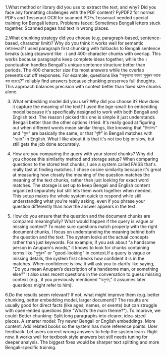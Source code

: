1.What method or library did you use to extract the text, and why? Did you face any formatting challenges with the PDF content?
PyPDF2 for normal PDFs and Tesseract OCR for scanned PDFs.Tesseract needed special training for Bengali letters. 
Problems faced:
Sometimes Bengali letters stuck together.
Scanned pages had text in wrong places.

2.What chunking strategy did you choose (e.g. paragraph-based, sentence-based, character limit)? Why do you think it works well for semantic retrieval?
I used paragraph first chunking with fallbacks to Bengali sentence breaks (using stopword like ।) and 400-character chunks with overlap. This works because paragraphs 
keep complete ideas together, while the । punctuation handles Bengali's unique sentence structure better than periods. The 400 character size fits most 
answers while the overlap prevents cut off responses. For example, questions like "অনুপমের ভাষায় সুপুরুষ কাকে বলা হয়েছে?" reliably find answers because 
chunking preserves full thoughts. This approach balances precision with context better than fixed size chunks alone.

3. What embedding model did you use? Why did you choose it? How does it capture the meaning of the text?
I used the bge-small-bn embedding model because it's specifically designed to work with both Bengali and English text. The reason I picked this one is
simple it just understands Bengali better than the other options I tried. It's really good at figuring out when different words mean similar things, like 
knowing that "বিদ্যালয়" and "স্কুল" are basically the same, or that "বৃষ্টি" in Bengali matches with "rain" in English. What I like about it is that it's not too 
big or slow, but still gets the job done accurately.

4. How are you comparing the query with your stored chunks? Why did you choose this similarity method and storage setup?
When comparing questions to the stored text chunks, I use a system called FAISS that's really fast at finding matches. I chose cosine similarity because it's great at
measuring how closely the meaning of the question matches the meaning of the text chunks, rather than just looking for exact word matches. The storage is set up to keep 
Bengali and English content organized separately but still lets them work together when needed. This setup makes the whole system quick to respond while still understanding 
what you're really asking, even if you phrase your question differently than how the answer appears in the text.

5. How do you ensure that the question and the document chunks are compared meaningfully? What would happen if the query is vague or missing context?
To make sure questions match properly with the right document chunks, I focus on understanding the meaning behind both the question and the text. The system
looks at the actual concepts rather than just keywords. For example, if you ask about "a handsome person in Anupam's words," it knows to look for chunks containing 
terms like "সুপুরুষ" or "good-looking" in context.If a query is vague or missing details, the system first checks how confident it is in the matches. When confidence is low, it will ask you to clarify like
saying, "Do you mean Anupam’s description of a handsome man, or something else?" It also uses recent questions in the conversation to guess missing context (e.g., if you
previously mentioned "অনুপম," it assumes later questions might refer to him).

6.Do the results seem relevant? If not, what might improve them (e.g. better chunking, better embedding model, larger document)?
The results are usually good for direct facts (like ages, names, or events) but can struggle with open-ended questions (like "What’s the main theme?"). To improve, we could:
Better chunking: Split long paragraphs into clearer, idea-sized pieces.
A smarter model: Try newer Bengali or English embeddings.
More content: Add related books so the system has more reference points.
User feedback: Let users correct wrong answers to help the system learn.
Right now, it works well for textbook style answers but still needs tuning for deeper analysis. The biggest fixes would be sharper text splitting and more Bengali-specific training.


